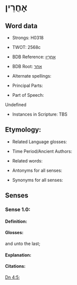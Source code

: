 # אׇחֳרֵין

<!-- Status: S2="NeedsEdits" -->
<!-- Lexica used for edits:   -->

## Word data

* Strongs: H0318

* TWOT: 2568c

* BDB Reference: [אׇחֳרֵין](rc://en/bdb/dict/xa.ak.ac)

* BDB Root: [אחר](rc://en/bdb/dict/xa.ak.aa)

* Alternate spellings:

* Principal Parts:

* Part of Speech:

Undefined

* Instances in Scripture: TBS

## Etymology:

* Related Language glosses:

* Time Period/Ancient Authors:

* Related words:

* Antonyms for all senses:

* Synonyms for all senses:

## Senses

### Sense 1.0:

#### Definition:

#### Glosses:

and unto the last; 

#### Explanation:

#### Citations:

[Dn 4:5](rc://he/uhb/book/dan/4/5); 

